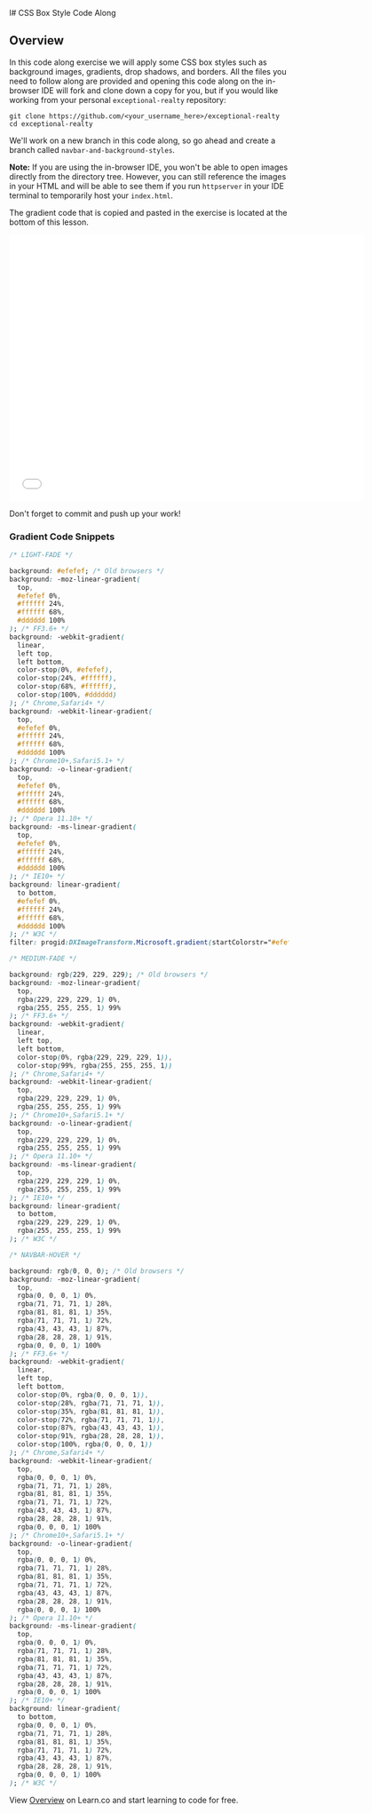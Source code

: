 l# CSS Box Style Code Along

## Overview

In this code along exercise we will apply some CSS box styles such as
background images, gradients, drop shadows, and borders. All the files you need
to follow along are provided and opening this code along on the in-browser IDE
will fork and clone down a copy for you, but if you would like
working from your personal `exceptional-realty` repository:

```
git clone https://github.com/<your_username_here>/exceptional-realty
cd exceptional-realty
```

We'll work on a new branch in this code along, so go ahead and create a branch
called `navbar-and-background-styles`.

**Note:** If you are using the in-browser IDE, you won't be able to open images directly from the directory tree.  However, you can still reference the images in your HTML and will be able to see them if you run `httpserver` in your IDE terminal to temporarily host your `index.html`.

The gradient code that is copied and pasted in the exercise is located at the
bottom of this lesson.

<iframe width="640" height="480" src="//www.youtube.com/embed/Y4El1I-hagQ?rel=0&controls=1&showinfo=1" frameborder="0" allowfullscreen></iframe>

Don't forget to commit and push up your work!

### Gradient Code Snippets

```css
/* LIGHT-FADE */

background: #efefef; /* Old browsers */
background: -moz-linear-gradient(
  top,
  #efefef 0%,
  #ffffff 24%,
  #ffffff 68%,
  #dddddd 100%
); /* FF3.6+ */
background: -webkit-gradient(
  linear,
  left top,
  left bottom,
  color-stop(0%, #efefef),
  color-stop(24%, #ffffff),
  color-stop(68%, #ffffff),
  color-stop(100%, #dddddd)
); /* Chrome,Safari4+ */
background: -webkit-linear-gradient(
  top,
  #efefef 0%,
  #ffffff 24%,
  #ffffff 68%,
  #dddddd 100%
); /* Chrome10+,Safari5.1+ */
background: -o-linear-gradient(
  top,
  #efefef 0%,
  #ffffff 24%,
  #ffffff 68%,
  #dddddd 100%
); /* Opera 11.10+ */
background: -ms-linear-gradient(
  top,
  #efefef 0%,
  #ffffff 24%,
  #ffffff 68%,
  #dddddd 100%
); /* IE10+ */
background: linear-gradient(
  to bottom,
  #efefef 0%,
  #ffffff 24%,
  #ffffff 68%,
  #dddddd 100%
); /* W3C */
filter: progid:DXImageTransform.Microsoft.gradient(startColorstr="#efefef", endColorstr="#dddddd", GradientType=0); /* IE6-9 */
```

```css
/* MEDIUM-FADE */

background: rgb(229, 229, 229); /* Old browsers */
background: -moz-linear-gradient(
  top,
  rgba(229, 229, 229, 1) 0%,
  rgba(255, 255, 255, 1) 99%
); /* FF3.6+ */
background: -webkit-gradient(
  linear,
  left top,
  left bottom,
  color-stop(0%, rgba(229, 229, 229, 1)),
  color-stop(99%, rgba(255, 255, 255, 1))
); /* Chrome,Safari4+ */
background: -webkit-linear-gradient(
  top,
  rgba(229, 229, 229, 1) 0%,
  rgba(255, 255, 255, 1) 99%
); /* Chrome10+,Safari5.1+ */
background: -o-linear-gradient(
  top,
  rgba(229, 229, 229, 1) 0%,
  rgba(255, 255, 255, 1) 99%
); /* Opera 11.10+ */
background: -ms-linear-gradient(
  top,
  rgba(229, 229, 229, 1) 0%,
  rgba(255, 255, 255, 1) 99%
); /* IE10+ */
background: linear-gradient(
  to bottom,
  rgba(229, 229, 229, 1) 0%,
  rgba(255, 255, 255, 1) 99%
); /* W3C */
```

```css
/* NAVBAR-HOVER */

background: rgb(0, 0, 0); /* Old browsers */
background: -moz-linear-gradient(
  top,
  rgba(0, 0, 0, 1) 0%,
  rgba(71, 71, 71, 1) 28%,
  rgba(81, 81, 81, 1) 35%,
  rgba(71, 71, 71, 1) 72%,
  rgba(43, 43, 43, 1) 87%,
  rgba(28, 28, 28, 1) 91%,
  rgba(0, 0, 0, 1) 100%
); /* FF3.6+ */
background: -webkit-gradient(
  linear,
  left top,
  left bottom,
  color-stop(0%, rgba(0, 0, 0, 1)),
  color-stop(28%, rgba(71, 71, 71, 1)),
  color-stop(35%, rgba(81, 81, 81, 1)),
  color-stop(72%, rgba(71, 71, 71, 1)),
  color-stop(87%, rgba(43, 43, 43, 1)),
  color-stop(91%, rgba(28, 28, 28, 1)),
  color-stop(100%, rgba(0, 0, 0, 1))
); /* Chrome,Safari4+ */
background: -webkit-linear-gradient(
  top,
  rgba(0, 0, 0, 1) 0%,
  rgba(71, 71, 71, 1) 28%,
  rgba(81, 81, 81, 1) 35%,
  rgba(71, 71, 71, 1) 72%,
  rgba(43, 43, 43, 1) 87%,
  rgba(28, 28, 28, 1) 91%,
  rgba(0, 0, 0, 1) 100%
); /* Chrome10+,Safari5.1+ */
background: -o-linear-gradient(
  top,
  rgba(0, 0, 0, 1) 0%,
  rgba(71, 71, 71, 1) 28%,
  rgba(81, 81, 81, 1) 35%,
  rgba(71, 71, 71, 1) 72%,
  rgba(43, 43, 43, 1) 87%,
  rgba(28, 28, 28, 1) 91%,
  rgba(0, 0, 0, 1) 100%
); /* Opera 11.10+ */
background: -ms-linear-gradient(
  top,
  rgba(0, 0, 0, 1) 0%,
  rgba(71, 71, 71, 1) 28%,
  rgba(81, 81, 81, 1) 35%,
  rgba(71, 71, 71, 1) 72%,
  rgba(43, 43, 43, 1) 87%,
  rgba(28, 28, 28, 1) 91%,
  rgba(0, 0, 0, 1) 100%
); /* IE10+ */
background: linear-gradient(
  to bottom,
  rgba(0, 0, 0, 1) 0%,
  rgba(71, 71, 71, 1) 28%,
  rgba(81, 81, 81, 1) 35%,
  rgba(71, 71, 71, 1) 72%,
  rgba(43, 43, 43, 1) 87%,
  rgba(28, 28, 28, 1) 91%,
  rgba(0, 0, 0, 1) 100%
); /* W3C */
```

<p data-visibility='hidden'>View <a href='https://learn.co/lessons/fe-code-along-ex-5' title='Overview'>Overview</a> on Learn.co and start learning to code for free.</p>
